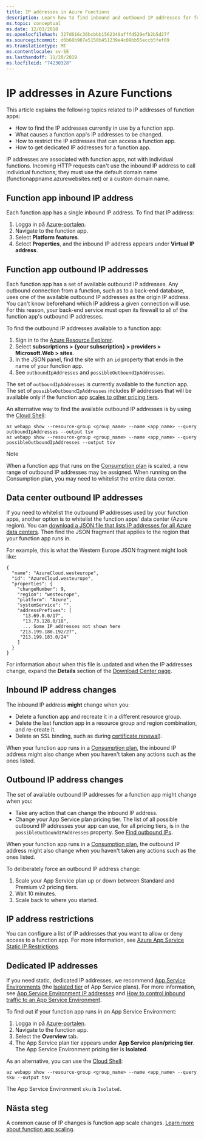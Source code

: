 ```yaml
---
title: IP addresses in Azure Functions
description: Learn how to find inbound and outbound IP addresses for function apps, and what causes them to change.
ms.topic: conceptual
ms.date: 12/03/2018
ms.openlocfilehash: 327d616c36bcbbb1562349afffd529efb2b5d27f
ms.sourcegitcommit: d6b68b907e5158b451239e4c09bb55eccb5fef89
ms.translationtype: MT
ms.contentlocale: sv-SE
ms.lasthandoff: 11/20/2019
ms.locfileid: "74230328"
---
```

# <a name="ip-addresses-in-azure-functions"></a>IP addresses in Azure Functions

This article explains the following topics related to IP addresses of function apps:

* How to find the IP addresses currently in use by a function app.
* What causes a function app's IP addresses to be changed.
* How to restrict the IP addresses that can access a function app.
* How to get dedicated IP addresses for a function app.

IP addresses are associated with function apps, not with individual functions. Incoming HTTP requests can't use the inbound IP address to call individual functions; they must use the default domain name (functionappname.azurewebsites.net) or a custom domain name.

## <a name="function-app-inbound-ip-address"></a>Function app inbound IP address

Each function app has a single inbound IP address. To find that IP address:

1. Logga in på [Azure-portalen](https://portal.azure.com).
2. Navigate to the function app.
3. Select **Platform features**.
4. Select **Properties**, and the inbound IP address appears under **Virtual IP address**.

## <a name="find-outbound-ip-addresses"></a>Function app outbound IP addresses

Each function app has a set of available outbound IP addresses. Any outbound connection from a function, such as to a back-end database, uses one of the available outbound IP addresses as the origin IP address. You can't know beforehand which IP address a given connection will use. For this reason, your back-end service must open its firewall to all of the function app's outbound IP addresses.

To find the outbound IP addresses available to a function app:

1. Sign in to the [Azure Resource Explorer](https://resources.azure.com).
2. Select **subscriptions > {your subscription} > providers > Microsoft.Web > sites**.
3. In the JSON panel, find the site with an `id` property that ends in the name of your function app.
4. See `outboundIpAddresses` and `possibleOutboundIpAddresses`. 

The set of `outboundIpAddresses` is currently available to the function app. The set of `possibleOutboundIpAddresses` includes IP addresses that will be available only if the function app [scales to other pricing tiers](#outbound-ip-address-changes).

An alternative way to find the available outbound IP addresses is by using the [Cloud Shell](../cloud-shell/quickstart.md):

```azurecli-interactive
az webapp show --resource-group <group_name> --name <app_name> --query outboundIpAddresses --output tsv
az webapp show --resource-group <group_name> --name <app_name> --query possibleOutboundIpAddresses --output tsv
```
> [!NOTE]
> When a function app that runs on the [Consumption plan](functions-scale.md#consumption-plan) is scaled, a new range of outbound IP addresses may be assigned. When running on the Consumption plan, you may need to whitelist the entire data center.

## <a name="data-center-outbound-ip-addresses"></a>Data center outbound IP addresses

If you need to whitelist the outbound IP addresses used by your function apps, another option is to whitelist the function apps' data center (Azure region). You can [download a JSON file that lists IP addresses for all Azure data centers](https://www.microsoft.com/en-us/download/details.aspx?id=56519). Then find the JSON fragment that applies to the region that your function app runs in.

For example, this is what the Western Europe JSON fragment might look like:

```
{
  "name": "AzureCloud.westeurope",
  "id": "AzureCloud.westeurope",
  "properties": {
    "changeNumber": 9,
    "region": "westeurope",
    "platform": "Azure",
    "systemService": "",
    "addressPrefixes": [
      "13.69.0.0/17",
      "13.73.128.0/18",
      ... Some IP addresses not shown here
     "213.199.180.192/27",
     "213.199.183.0/24"
    ]
  }
}
```

 For information about when this file is updated and when the IP addresses change, expand the **Details** section of the [Download Center page](https://www.microsoft.com/en-us/download/details.aspx?id=56519).

## <a name="inbound-ip-address-changes"></a>Inbound IP address changes

The inbound IP address **might** change when you:

- Delete a function app and recreate it in a different resource group.
- Delete the last function app in a resource group and region combination, and re-create it.
- Delete an SSL binding, such as during [certificate renewal](../app-service/configure-ssl-certificate.md#renew-certificate)).

When your function app runs in a [Consumption plan](functions-scale.md#consumption-plan), the inbound IP address might also change when you haven't taken any actions such as the ones listed.

## <a name="outbound-ip-address-changes"></a>Outbound IP address changes

The set of available outbound IP addresses for a function app might change when you:

* Take any action that can change the inbound IP address.
* Change your App Service plan pricing tier. The list of all possible outbound IP addresses your app can use, for all pricing tiers, is in the `possibleOutboundIPAddresses` property. See [Find outbound IPs](#find-outbound-ip-addresses).

When your function app runs in a [Consumption plan](functions-scale.md#consumption-plan), the outbound IP address might also change when you haven't taken any actions such as the ones listed.

To deliberately force an outbound IP address change:

1. Scale your App Service plan up or down between Standard and Premium v2 pricing tiers.
2. Wait 10 minutes.
3. Scale back to where you started.

## <a name="ip-address-restrictions"></a>IP address restrictions

You can configure a list of IP addresses that you want to allow or deny access to a function app. For more information, see [Azure App Service Static IP Restrictions](../app-service/app-service-ip-restrictions.md).

## <a name="dedicated-ip-addresses"></a>Dedicated IP addresses

If you need static, dedicated IP addresses, we recommend [App Service Environments](../app-service/environment/intro.md) (the [Isolated tier](https://azure.microsoft.com/pricing/details/app-service/) of App Service plans). For more information, see [App Service Environment IP addresses](../app-service/environment/network-info.md#ase-ip-addresses) and [How to control inbound traffic to an App Service Environment](../app-service/environment/app-service-app-service-environment-control-inbound-traffic.md).

To find out if your function app runs in an App Service Environment:

1. Logga in på [Azure-portalen](https://portal.azure.com).
2. Navigate to the function app.
3. Select the **Overview** tab.
4. The App Service plan tier appears under **App Service plan/pricing tier**. The App Service Environment pricing tier is **Isolated**.
 
As an alternative, you can use the [Cloud Shell](../cloud-shell/quickstart.md):

```azurecli-interactive
az webapp show --resource-group <group_name> --name <app_name> --query sku --output tsv
```

The App Service Environment `sku` is `Isolated`.

## <a name="next-steps"></a>Nästa steg

A common cause of IP changes is function app scale changes. [Learn more about function app scaling](functions-scale.md).
